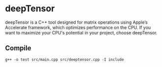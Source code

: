 # deepTensor

deepTensor is a C++ tool designed for matrix operations using Apple’s Accelerate framework, which optimizes performance on the CPU. If you want to maximize your CPU's potential in your project, choose deepTensor.


## Compile
```
g++ -o test src/main.cpp src/deeptensor.cpp -I include
```








